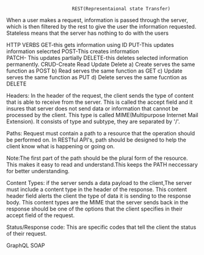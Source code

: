                             REST(Representaional state Transfer)
When a user makes a request, information is passed through the server, which is then filtered by the rest to give the user the information requested.
Stateless means that the server has nothing to do with the users

HTTP VERBS
GET-this gets information using ID
PUT-This updates information selecrted
POST-This creates information  
PATCH- This updates partially
DELETE-this deletes selected information permanently.
CRUD-Create Read Update Delete
    a) Create serves the same function as POST 
    b) Read serves the same function as GET
    c) Update serves the same function as PUT
    d) Delete serves the same fucntion as DELETE

Headers: In the header of the request, the client sends the type of content that is able to receive from the server. This is called the accept field and it insures that server does not send data or information that  cannot be processed by the client. This type is called MIME(Multipurpose Internet Mail Extension). It consists of type and subtype, they are separated by '/'.

Paths: Request must contain a path to a resource that the operation should be performed on. In RESTful API's, path should be designed to help the client know what is happening or going on.

Note:The first part of the path should be the plural form of the resource. This makes it easy to read and understand.This keeps the PATH neccessary for better understanding.

Content Types: if the server sends a data payload to the client,The server must include a content type in the header of the response. This content header field alerts the client the type of data it is sending to the response body.
This content types are the MIME that the server sends back in the response should be one of the options that the client specifies in their accept field of the request. 

Status/Response code: This are specific codes that tell the client the status of their request.



GraphQL
SOAP